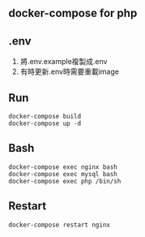 ## docker-compose for php

## .env
1. 將.env.example複製成.env
2. 有時更新.env時需要重載image

## Run
```shell
docker-compose build
docker-compose up -d
```

## Bash
```shell
docker-compose exec nginx bash
docker-compose exec mysql bash
docker-compose exec php /bin/sh
```

## Restart
```shell
docker-compose restart nginx
```